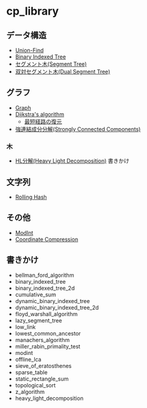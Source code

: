 # cp_library

## データ構造

* [Union-Find](./src/union_find.rs)
* [Binary Indexed Tree](./src/binary_indexed_tree.rs)
* [セグメント木(Segment Tree)](./src/segment_tree.rs)
* [双対セグメント木(Dual Segment Tree)](./src/dual_segment_tree.rs)

## グラフ

* [Graph](./src/graph.rs)
* [Dijkstra's algorithm](./src/dijkstras_algorithm.rs)
  * [最短経路の復元](./src/restore_shortest_path.rs)
* [強連結成分分解(Strongly Connected Components)](./src/scc.rs)

### 木

* [HL分解(Heavy Light Decomposition)](./src/heavy_light_decomposition.rs) 書きかけ

## 文字列

* [Rolling Hash](./src/rolling_hash.rs)

## その他

* [ModInt](./src/modint.rs)
* [Coordinate Compression](./src/coordinate_compression.rs) 

## 書きかけ

* bellman_ford_algorithm
* binary_indexed_tree
* binary_indexed_tree_2d
* cumulative_sum
* dynamic_binary_indexed_tree
* dynamic_binary_indexed_tree_2d
* floyd_warshall_algorithm
* lazy_segment_tree
* low_link
* lowest_common_ancestor
* manachers_algorithm
* miller_rabin_primality_test
* modint
* offline_lca
* sieve_of_eratosthenes
* sparse_table
* static_rectangle_sum
* topological_sort
* z_algorithm
* heavy_light_decomposition
